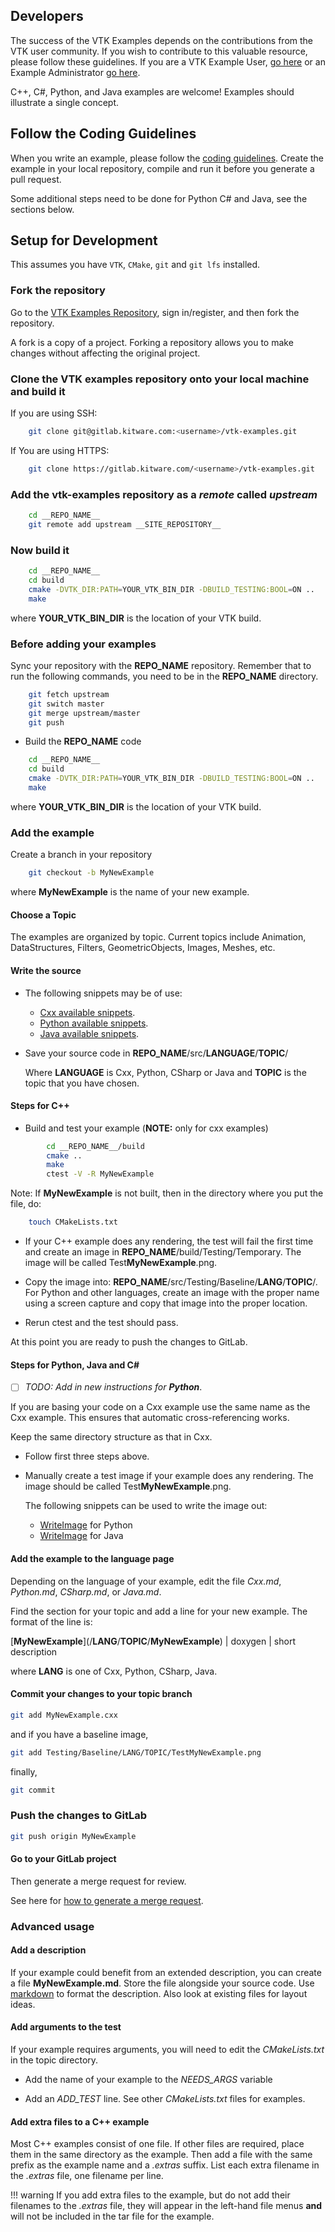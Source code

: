 ## Developers

The success of the VTK Examples depends on the contributions from the VTK user community. If you wish to contribute to this valuable resource, please follow these guidelines. If you are a VTK Example User, [go here](../ForUsers) or an Example Administrator [go here](../ForAdministrators).

C++, C#,  Python, and Java examples are welcome! Examples should illustrate a single concept.

## Follow the Coding Guidelines

When you write an example, please follow the [coding guidelines](../Guidelines). Create the example in your local repository, compile and run it before you generate a pull request.

Some additional steps need to be done for Python C# and Java, see the sections below.

## Setup for Development

This assumes you have `VTK`, `CMake`, `git` and `git lfs` installed.

### Fork the repository

Go to the [VTK Examples Repository](__SITE_REPOSITORY__), sign in/register, and then fork the repository.

A fork is a copy of a project. Forking a repository allows you to make changes without affecting the original project.

### Clone the VTK examples repository onto your local machine and build it

If you are using SSH:

``` bash
    git clone git@gitlab.kitware.com:<username>/vtk-examples.git
```

If You are using HTTPS:

``` bash
    git clone https://gitlab.kitware.com/<username>/vtk-examples.git
```

### Add the vtk-examples repository as a *remote* called *upstream*

``` bash
    cd __REPO_NAME__
    git remote add upstream __SITE_REPOSITORY__
```

### Now build it

``` bash
    cd __REPO_NAME__
    cd build
    cmake -DVTK_DIR:PATH=YOUR_VTK_BIN_DIR -DBUILD_TESTING:BOOL=ON ..
    make
```

   where **YOUR_VTK_BIN_DIR** is the location of your VTK build.

### Before adding your examples

Sync your repository with the __REPO_NAME__ repository. Remember that to run the following commands, you need to be in the **__REPO_NAME__** directory.

``` bash
    git fetch upstream
    git switch master
    git merge upstream/master
    git push
```

* Build the __REPO_NAME__ code

``` bash
    cd __REPO_NAME__
    cd build
    cmake -DVTK_DIR:PATH=YOUR_VTK_BIN_DIR -DBUILD_TESTING:BOOL=ON ..
    make
```

where **YOUR_VTK_BIN_DIR** is the location of your VTK build.

### Add the example

Create a branch in your repository

``` bash
    git checkout -b MyNewExample
```

  where **MyNewExample** is the name of your new example.

#### Choose a Topic

The examples are organized by topic. Current topics include Animation,
DataStructures, Filters, GeometricObjects, Images, Meshes, etc.

#### Write the source

* The following snippets may be of use:

  * [Cxx available snippets](../../Cxx/Snippets).
  * [Python available snippets](../../Python/Snippets).
  * [Java available snippets](../../Java/Snippets).

* Save your source code in __REPO_NAME__/src/**LANGUAGE**/**TOPIC**/

    Where **LANGUAGE** is Cxx, Python, CSharp or Java and **TOPIC** is the topic that you have chosen.

#### Steps for C++

* Build and test your example (**NOTE:** only for cxx examples)

``` bash
        cd __REPO_NAME__/build
        cmake ..
        make
        ctest -V -R MyNewExample
```

Note: If **MyNewExample** is not built, then in the directory where you put the file, do:

``` bash
    touch CMakeLists.txt
```

* If your C++ example does any rendering, the test will fail the first time and create an image in __REPO_NAME__/build/Testing/Temporary. The image will be called Test**MyNewExample**.png.

* Copy the image into: __REPO_NAME__/src/Testing/Baseline/**LANG**/**TOPIC**/. For Python and other languages, create an image with the proper name using a screen capture and copy that image into the proper location.

* Rerun ctest and the test should pass.

At this point you are ready to push the changes to GitLab.

#### Steps for Python, Java and C#

* [ ] *TODO: Add in new instructions for* ***Python***.

If you are basing your code on a Cxx example use the same name as the Cxx example. This ensures that automatic cross-referencing works.

Keep the same directory structure as that in Cxx.

* Follow first three steps above.
* Manually create a test image if your example does any rendering. The image should be called Test**MyNewExample**.png.

  The following snippets can be used to write the image out:

  * [WriteImage](../../Python/Snippets/WriteImage/) for Python
  * [WriteImage](../../Java/Snippets/WriteImage/) for Java

#### Add the example to the language page

Depending on the language of your example, edit the file *Cxx.md*, *Python.md*, *CSharp.md*, or *Java.md*.

Find the section for your topic and add a line for your new example. The format of the line is:

\[**MyNewExample**\]\(/**LANG**/**TOPIC**/**MyNewExample**\) | doxygen | short description

where **LANG** is one of Cxx, Python, CSharp, Java.

#### Commit your changes to your topic branch

``` bash
git add MyNewExample.cxx
```

and if you have a baseline image,

``` bash
git add Testing/Baseline/LANG/TOPIC/TestMyNewExample.png
```

finally,

``` bash
git commit
```

### Push the changes to GitLab

``` bash
git push origin MyNewExample
```

#### Go to your GitLab project

Then generate a merge request for review.

See here for [how to generate a merge request](https://docs.gitlab.com/ee/user/project/merge_requests/creating_merge_requests.html).

### Advanced usage

#### Add a description

If your example could benefit from an extended description, you can create a file **MyNewExample.md**. Store the file alongside your source code. Use [markdown](https://guides.github.com/features/mastering-markdown/) to format the description. Also look at existing files for layout ideas.

#### Add arguments to the test

If your example requires arguments, you will need to edit the *CMakeLists.txt* in the topic directory.

* Add the name of your example to the *NEEDS_ARGS* variable

* Add an *ADD_TEST* line. See other *CMakeLists.txt* files for examples.

#### Add extra files to a C++ example

Most C++ examples consist of one file. If other files are required,
place them in the same directory as the example. Then add a file with
the same prefix as the example name and a *.extras* suffix. List each
extra filename in the *.extras* file, one filename per line.

!!! warning
    If you add extra files to the example, but do not add their filenames to the *.extras* file, they will appear in the left-hand file menus **and** will not be included in the tar file for the example.
